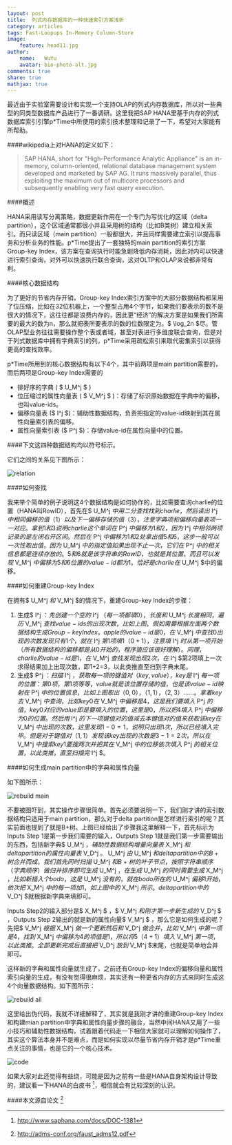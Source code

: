 ```yaml
---
layout: post
title:  列式内存数据库的一种快速索引方案浅析
category: articles
tags: Fast-Loopups In-Memory Column-Store
image:
    feature: head11.jpg
author:
    name:   WuYu
    avatar: bio-photo-alt.jpg
comments: true
share: true
mathjax: true
---
```


最近由于实验室需要设计和实现一个支持OLAP的列式内存数据库，所以对一些典型的同类型数据库产品进行了一番调研。这里我把SAP HANA里基于内存的列式数据库索引引擎p*Time中所使用的索引技术整理和记录了一下，希望对大家能有所帮助。

####wikipedia上对HANA的定义如下：
> SAP HANA, short for "High-Performance Analytic Appliance" is an in-memory, column-oriented, relational database management system developed and marketed by SAP AG. It runs massively parallel, thus exploiting the maximum out of multicore processors and subsequently enabling very fast query execution.

####概述

HANA采用读写分离策略，数据更新作用在一个专门为写优化的区域（delta partition），这个区域通常都很小并且采用树的结构（比如B类树）建立相关索引。而只读区域（main partition）一般都很大，并且同样需要建立索引以提高事务和分析业务的性能。p*Time提出了一套独特的main partition的索引方案Group-key Index，该方案在查询执行时能急剧降低内存消耗，因此对内可以快速进行索引查询，对外可以快速执行联合查询，这对OLTP和OLAP来说都非常有利。

####核心数据结构

为了更好的节省内存开销，Group-key Index索引方案中的大部分数据结构都采用了位压缩，比如在32位机器上，一个整型占用4个字节，如果我们要表示的数不是很大的情况下，这往往都是浪费内存的，因此更“经济”的解决方案是如果我们所需要的最大的数为n，那么就把表所要表示的数的位数限定为。$ \log_2n $尽。管OLAP型业务往往需要操作整个表或者域，甚至对表进行多维度联合查询，但是对于列式数据库中拥有字典索引的列，p*Time采用疏松索引来取代密集索引以获得更高的查找效率。

p*Time所用到的核心数据结构有以下4个，其中前两项是main partition需要的，而后两项是Group-key Index需要的

* 排好序的字典 ( $ U_M^j $ )
* 位压缩过的属性向量表 ( $ V_M^j $ )：存储了标识原始数据在字典中的偏移，也叫value-ids。
* 偏移向量表 ($ I^j $)：辅助性数据结构，负责把指定的value-id映射到其在属性向量索引表的偏移。
* 属性向量索引表 ($ P^j $)：存储value-id在属性向量中的位置。

####下文这四种数据结构均以符号标示。

它们之间的关系见下图所示：

![relation](/images/fast1.png)

####如何查找

我来举个简单的例子说明这4个数据结构是如何协作的，比如需要查询charlie的位置（HANA叫RowID），首先在$ U_M^j $中用二分查找找到charlie，然后读出$ I^j $中相同偏移的值（1）以及下一偏移存储的值（3），注意字典项和偏移向量表项一一对应。拿到1和3说明charlie这个单词在$ P^j $中偏移为1和2，因为$ I^j $中相邻两项记录的是左闭右开区间。然后在$ P^j $中偏移为1和2处拿出值5和6，这步一般可以一次性取出值，因为$ U_M^j $中的指定值如果出现不止一次，它们在$ P^j $中的相关信息都是连续存放的。5和6就是该字符串的RowID，也就是其位置，而且可以发现$ V_M^j $中偏移为5和6位置的value-id都为1，恰好是charlie在$ U_M^j $中的偏移。

####如何重建Group-key Index

在拥有$ U_M^j $和$ V_M^j $的情况下，重建Group-key Index的步骤：

1. 生成$ I^j $：先创建一个空的$ I^j $（每一项都填0），长度和$ U_M^j $长度相同，遍历$ V_M^j $查找value-ids的出现次数，比如上图，假如需要根据左面两个数据结构生成Group-key Index，apple的value-id是0，在$ V_M^j $中查找0出现的次数发现只有1个，就在$ I^j $第1项填1（0+1），注意填$ I^j $时从第一项开始（所有数据结构的偏移都是从0开始的，程序猿应该很好理解）。同理，charlie的value-id是1，在$ V_M^j $查找发现出现2次，在$ I^j $第2项填上一次求得结果加上出现次数，即1+2=3，以此类推直至扫到字典末尾。
2. 生成$ P^j $：扫描$ I^j $，获取每一项的键值对（key,value），key是$ I^j $每一项的位置：第0项，第1项等等，value就是该位置存储的值，也是该value-id映射在$ P^j $中的位置信息，比如上图取出（0,0），（1,1），（2,3）......。拿着key去$ V_M^j $中查询，比如key 0在$ V_M^j $中偏移是4，这是我们要填入$ P^j $的值，key 0对应的value即是要填入的位置，这里是0，所以把4填入$ P^j $中偏移为0的位置。然后用$ I^j $的下一项键值对的值减去本键值对的值来获取该key在$ V_M^j $中出现的次数，这里发现1-0=1，说明只出现1次，所以已经填入完毕。但是对于键值对（1,1）发现该key出现的次数是3-1=2次，所以在$ V_M^j $中搜索key 1要搜两次并把其在$ V_M^j $中的位移依次填入$ P^j $的相关位置，以此类推，直至扫描完$ I^j $。

####如何生成main partition中的字典和属性向量

如下图所示：

![rebuild main](/images/fast2.png)

不要被图吓到，其实操作步骤很简单。首先必须要说明一下，我们刚才讲的索引数据结构只适用于main partition，那么对于delta partition是怎样进行索引的呢？其实前面也提到了就是B+树。上图已经给出了步骤我这里解释一下，首先标示为Inputs Step 1是第一步我们需要的输入，Outputs Step 1就是我们第一步需要输出的东西，包括新字典$ U_M^j $，辅助性数据结构增量向量表$ X_M^j $和delta partition的属性向量表$ V_D^j $。$ U_M^j $由$ U_M^j $和delta partition中的B+树合并而成，我们首先同时扫描$ U_M^j $和B+树的叶子节点，按照字符串顺序（字典顺序）做归并排序即可生成$ U_M^j $，在生成$ U_M^j $的同时需要生成$ X_M^j $，比如新插入个bodo，这是$ U_M^j $没有的，就在bodo所在的$ U_M^j $偏移1开始，依次把$ X_M^j $中的每一项加1，如上图中的$ X_M^j $所示。delta partition中的$ V_D^j $就根据新字典来填即可。

Inputs Step2的输入部分是$ X_M^j $ ，$ V_M^j $和刚才第一步新生成的$ V_D^j $ ，Outputs Step 2输出的就是新的属性向量$ V_M^j $ ，那么它是如何生成的呢？先把$ V_M^j $根据$ X_M^j $做一个更新然后和$ V_D^j $做合并，比如$ V_M^j $中第一项是4，找到$ X_M^j $中偏移为4的项值是1，所以将5（4+1）填入$ V_M^j $第一项，以此类推。全部更新完成后直接把$ V_D^j $放到$ V_M^j $末尾，也就是简单地合并即可。

这样新的字典和属性向量就生成了，之前还有Group-key Index的偏移向量和属性索引向量的生成，有没有觉得很麻烦，其实还有一种更省内存的方式来同时生成这4个向量数据结构。如下图所示：

![rebuild all](/images/fast3.png)

这里给出伪代码，我就不详细解释了，其实就是我刚才讲的重建Group-key Index和构建mian partition中字典和属性向量步骤的融合，当然中间HANA又用了一些小技巧和辅助性数据结构，试着跟着代码走一下相信大家就可以理解如何操作了，其实这个算法本身并不是难点，而是如何实现以尽量节省内存开销才是p*Time重点关注的事情，也是它的一个核心技术。

![code](/images/fast4.png)

如果大家对此还觉得有些绕，可能是因为之前有一些是HANA自身架构设计导致的，建议看一下HANA的白皮书 [^1]，相信就会有比较深刻的认识。

####本文源自论文 [^2]



[^1]: <http://www.saphana.com/docs/DOC-1381>

[^2]: <http://adms-conf.org/faust_adms12.pdf>

